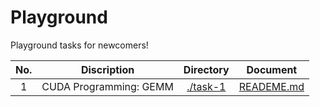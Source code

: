 # Playground 

Playground tasks for newcomers!

| No. | Discription | Directory | Document |
|:---:|:---:|:---:|:---:|
| 1 | CUDA Programming: GEMM | [./task-1](./task-1) | [READEME.md](./task-1/README.md) |
